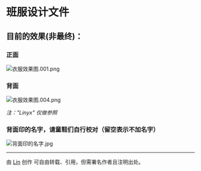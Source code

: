 # 班服设计文件
## 目前的效果(非最终)：

### 正面
![衣服效果图.001.png](/Users/linyuxuan/T-shirt-of-class/杂物/衣服效果图.001.png)


### 背面
![衣服效果图.004.png](/Users/linyuxuan/T-shirt-of-class/杂物/衣服效果图.004.png)

*注："Linyx" 仅做参照*

### 背面印的名字，请童鞋们自行校对（留空表示不加名字）

![背面印的名字.jpg](http://upload-images.jianshu.io/upload_images/2218072-1dd68a7c3f039b7e.jpg?imageMogr2/auto-orient/strip%7CimageView2/2/w/1240)

---

由 [Lin](https://linyuxuanlin.github.io) 创作
可自由转载、引用，但需署名作者且注明出处。


